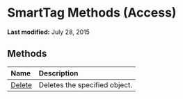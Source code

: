 
# SmartTag Methods (Access)

 **Last modified:** July 28, 2015


## Methods



|**Name**|**Description**|
|:-----|:-----|
| [Delete](2dc8208d-27e6-446e-8595-fa3228187e0c.md)|Deletes the specified object.|
